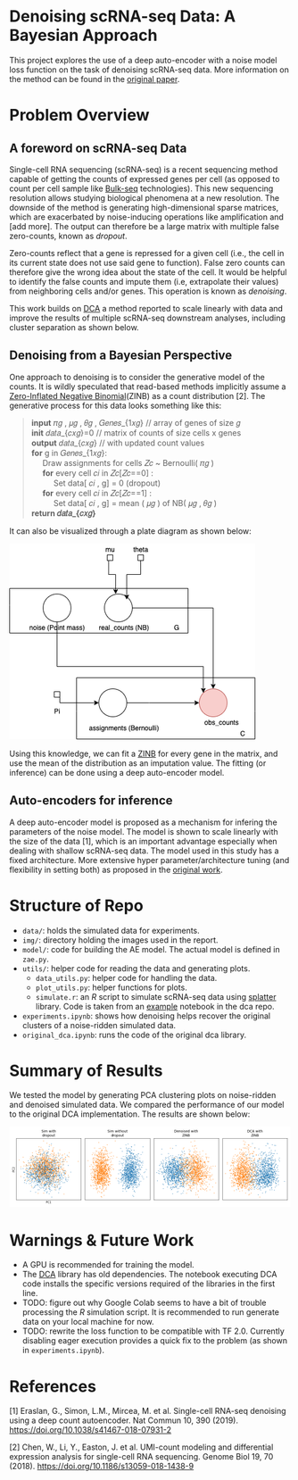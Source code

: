 # Denoising scRNA-seq Data: A Bayesian Approach

This project explores the use of a deep auto-encoder with a noise model loss function on the task of denoising scRNA-seq data. More information on the method can be found in the [original paper](https://www.nature.com/articles/s41467-018-07931-2). 

# Problem Overview

## A foreword on scRNA-seq Data
Single-cell RNA sequencing (scRNA-seq) is a recent sequencing method capable of getting the counts of expressed genes per cell (as opposed to count per cell sample like [Bulk-seq]() technologies). This new sequencing resolution allows studying biological phenomena at a new resolution. The downside of the method is generating high-dimensional sparse matrices, which are exacerbated by noise-inducing operations like amplification and [add more]. The output can therefore be a large matrix with multiple false zero-counts, known as *dropout*. 

Zero-counts reflect that a gene is repressed for a given cell (i.e., the cell in its current state does not use said gene to function). False zero counts can therefore give the wrong idea about the state of the cell. It would be helpful to identify the false counts and impute them (i.e, extrapolate their values) from neighboring cells and/or genes. This operation is known as *denoising*. 

This work builds on [DCA](https://github.com/theislab/dca/) a method reported to scale linearly with data and improve the results of multiple  scRNA-seq downstream analyses, including cluster separation as shown below.


## Denoising from a Bayesian Perspective
One approach to denoising is to consider the generative model of the counts. It is wildly speculated that read-based methods implicitly assume a [Zero-Inflated Negative Binomial](https://en.wikipedia.org/wiki/Zero-inflated_model)(ZINB) as a count distribution [2]. The generative process for this data looks something like this:

> **input** 𝜋𝑔 ,  𝜇𝑔 ,  𝜃𝑔 ,  𝐺𝑒𝑛𝑒𝑠_{1𝑥𝑔}  // array of genes of size  𝑔   
> **init** 𝑑𝑎𝑡𝑎_{𝑐𝑥𝑔}=0  // matrix of counts of size cells x genes  
> **output** 𝑑𝑎𝑡𝑎_{𝑐𝑥𝑔}  // with updated count values  
> **for** g in  𝐺𝑒𝑛𝑒𝑠_{1𝑥𝑔}:  
> &nbsp;&nbsp;&nbsp;&nbsp; Draw assignments for cells  𝑍𝑐  ~ Bernoulli( 𝜋𝑔 )  
> &nbsp;&nbsp;&nbsp;&nbsp; **for** every cell  𝑐𝑖  in  𝑍𝑐[𝑍𝑐==0] :  
> &nbsp;&nbsp;&nbsp;&nbsp; &nbsp;&nbsp;&nbsp;&nbsp; Set data[ 𝑐𝑖 , g] = 0 (dropout)  
> &nbsp;&nbsp;&nbsp;&nbsp; **for** every cell  𝑐𝑖  in  𝑍𝑐[𝑍𝑐==1] :  
> &nbsp;&nbsp;&nbsp;&nbsp; &nbsp;&nbsp;&nbsp;&nbsp; Set data[ 𝑐𝑖 , g] = mean ( 𝜇𝑔 ) of NB( 𝜇𝑔 ,  𝜃𝑔 )  
> **return 𝑑𝑎𝑡𝑎_{𝑐𝑥𝑔}**  

It can also be visualized through a plate diagram as shown below:

![Plate diagram for DCA](https://github.com/NajwaLaabid/Denoising-sc-RNA-seq/blob/main/img/dca_gm.png "DCA GM")

Using this knowledge, we can fit a [ZINB](https://en.wikipedia.org/wiki/Zero-inflated_model) for every gene in the matrix, and use the mean of the distribution as an imputation value. The fitting (or inference) can be done using a deep auto-encoder model.

## Auto-encoders for inference

A deep auto-encoder model is proposed as a mechanism for infering the parameters of the noise model. The model is shown to scale linearly with the size of the data [1], which is an important advantage especially when dealing with shallow scRNA-seq data. The model used in this study has a fixed architecture. More extensive hyper parameter/architecture tuning (and flexibility in setting both) as proposed in the [original work](https://github.com/theislab/dca/).

# Structure of Repo

* `data/`: holds the simulated data for experiments. 
* `img/`: directory holding the images used in the report.
* `model/`: code for building the AE model. The actual model is defined in `zae.py`.
* `utils/`: helper code for reading the data and generating plots.
	* `data_utils.py`: helper code for handling the data.
	* `plot_utils.py`: helper functions for plots.
	* `simulate.r`: an *R* script to simulate scRNA-seq data using [splatter](https://github.com/Oshlack/splatter) library. Code is taken from an [example](https://github.com/theislab/dca/blob/master/reproducibility/code/Figure2.ipynb) notebook in the dca repo.
* `experiments.ipynb`: shows how denoising helps recover the original clusters of a noise-ridden simulated data.
* `original_dca.ipynb`: runs the code of the original dca library.

# Summary of Results

We tested the model by generating PCA clustering plots on noise-ridden and denoised simulated data. We compared the performance of our model to the original DCA implementation. The results are shown below:

![Denoising results](https://github.com/NajwaLaabid/Denoising-sc-RNA-seq/blob/main/img/compare_dca.png "Results")

# Warnings & Future Work
* A GPU is recommended for training the model.
* The [DCA](https://github.com/theislab/dca/) library has old dependencies. The notebook executing DCA code installs the specific versions required of the libraries in the first line.
* TODO: figure out why Google Colab seems to have a bit of trouble processing the *R* simulation script. It is recommended to run generate data on your local machine for now.
* TODO: rewrite the loss function to be compatible with TF 2.0. Currently disabling eager execution provides a quick fix to the problem (as shown in `experiments.ipynb`).

# References

[1] Eraslan, G., Simon, L.M., Mircea, M. et al. Single-cell RNA-seq denoising using a deep count autoencoder. Nat Commun 10, 390 (2019). https://doi.org/10.1038/s41467-018-07931-2

[2] Chen, W., Li, Y., Easton, J. et al. UMI-count modeling and differential expression analysis for single-cell RNA sequencing. Genome Biol 19, 70 (2018). https://doi.org/10.1186/s13059-018-1438-9

